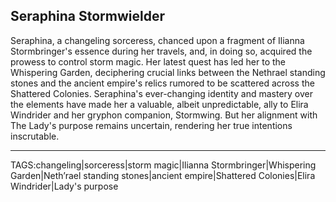 ## Seraphina Stormwielder

Seraphina, a changeling sorceress, chanced upon a fragment of Ilianna Stormbringer's essence during her travels, and, in doing so, acquired the prowess to control storm magic. Her latest quest has led her to the Whispering Garden, deciphering crucial links between the Nethrael standing stones and the ancient empire's relics rumored to be scattered across the Shattered Colonies. Seraphina's ever-changing identity and mastery over the elements have made her a valuable, albeit unpredictable, ally to Elira Windrider and her gryphon companion, Stormwing. But her alignment with The Lady's purpose remains uncertain, rendering her true intentions inscrutable.


---

TAGS:changeling|sorceress|storm magic|Ilianna Stormbringer|Whispering Garden|Neth’rael standing stones|ancient empire|Shattered Colonies|Elira Windrider|Lady's purpose
